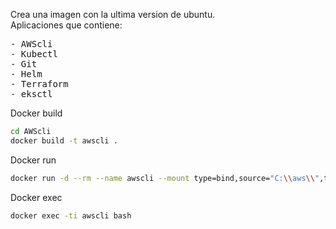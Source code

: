 Crea una imagen con la ultima version de ubuntu.
<br>
Aplicaciones que contiene: 
<pre>
- AWScli
- Kubectl
- Git
- Helm
- Terraform
- eksctl 
</pre>

Docker build

```bash
cd AWScli
docker build -t awscli .
```

Docker run

```bash
docker run -d --rm --name awscli --mount type=bind,source="C:\\aws\\",target=/root awscli sleep infinity
```
Docker exec

```bash
docker exec -ti awscli bash
```